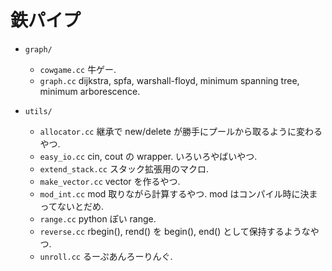 # 鉄パイプ

- `graph/`
  - `cowgame.cc`
    牛ゲー.
  - `graph.cc`
    dijkstra, spfa, warshall-floyd, minimum spanning tree, minimum arborescence.

- `utils/`
  - `allocator.cc`
    継承で new/delete が勝手にプールから取るように変わるやつ.
  - `easy_io.cc`
    cin, cout の wrapper. いろいろやばいやつ.
  - `extend_stack.cc`
    スタック拡張用のマクロ.
  - `make_vector.cc`
    vector を作るやつ.
  - `mod_int.cc`
    mod 取りながら計算するやつ. mod はコンパイル時に決まってないとだめ.
  - `range.cc`
    python ぽい range.
  - `reverse.cc`
    rbegin(), rend() を begin(), end() として保持するようなやつ.
  - `unroll.cc`
    るーぷあんろーりんぐ.


